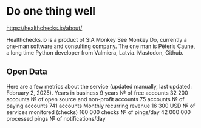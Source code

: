 # Do one thing well

<https://healthchecks.io/about/>

Healthchecks.io is a product of SIA Monkey See Monkey Do, currently a one-man software and consulting company. The one man is Pēteris Caune, a long time Python developer from Valmiera, Latvia. Mastodon, Github.

## Open Data

Here are a few metrics about the service (updated manually, last updated: February 2, 2025).
Years in business  9  years
№ of free accounts  32 200  accounts
№ of open source and non-profit accounts  75  accounts
№ of paying accounts  741  accounts
Monthly recurring revenue  16 300  USD
№ of services monitored (checks)  160 000  checks
№ of pings/day  42 000 000  processed pings
№ of notifications/day
